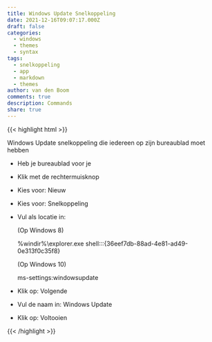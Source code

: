 ```yaml
---
title: Windows Update Snelkoppeling
date: 2021-12-16T09:07:17.000Z
draft: false
categories:
  - windows
  - themes
  - syntax
tags:
  - snelkoppeling
  - app
  - markdown
  - themes
author: van den Boom
comments: true
description: Commands
share: true
---
```

{{< highlight html >}}

Windows Update snelkoppeling die iedereen op zijn bureaublad moet hebben

* Heb je bureaublad voor je
* Klik met de rechtermuisknop
* Kies voor: Nieuw
* Kies voor: Snelkoppeling
* Vul als locatie in:

  (Op Windows 8)

  %windir%\explorer.exe shell:::{36eef7db-88ad-4e81-ad49-0e313f0c35f8} 

  (Op Windows 10)

  ms-settings:windowsupdate
* Klik op: Volgende
* Vul de naam in: Windows Update
* Klik op: Voltooien

{{< /highlight >}}
